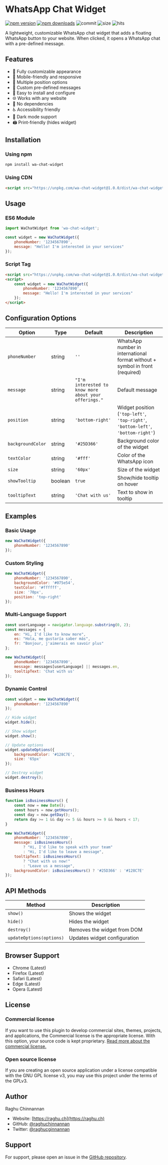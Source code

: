 # WhatsApp Chat Widget

[![npm version](https://img.shields.io/npm/v/wa-chat-widget.svg)](https://www.npmjs.com/package/wa-chat-widget)
[![npm downloads](https://img.shields.io/npm/dm/wa-chat-widget.svg)](https://www.npmjs.com/package/wa-chat-widget)
![commit](https://badgen.net/github/last-commit/raghuchinnannan/wa-chat-widget/master)
![size](https://badgen.net/bundlephobia/minzip/wa-chat-widget?color=cyan)
![hits](https://badgen.net/jsdelivr/hits/npm/wa-chat-widget?color=pink)


A lightweight, customizable WhatsApp chat widget that adds a floating WhatsApp button to your website. When clicked, it opens a WhatsApp chat with a pre-defined message.

## Features

- 🎨 Fully customizable appearance
- 📱 Mobile-friendly and responsive
- 🎯 Multiple position options
- 💬 Custom pre-defined messages
- 🔧 Easy to install and configure
- 🌐 Works with any website
- 💪 No dependencies
- ♿ Accessibility friendly
- 🌙 Dark mode support
- 🖨️ Print-friendly (hides widget)

## Installation

### Using npm
```bash
npm install wa-chat-widget
```

### Using CDN
```html
<script src="https://unpkg.com/wa-chat-widget@1.0.0/dist/wa-chat-widget.js"></script>
```

## Usage

### ES6 Module
```javascript
import WaChatWidget from 'wa-chat-widget';

const widget = new WaChatWidget({
    phoneNumber: '1234567890',
    message: "Hello! I'm interested in your services"
});
```

### Script Tag
```html
<script src="https://unpkg.com/wa-chat-widget@1.0.0/dist/wa-chat-widget.js"></script>
<script>
    const widget = new WaChatWidget({
        phoneNumber: '1234567890',
        message: "Hello! I'm interested in your services"
    });
</script>
```

## Configuration Options

| Option | Type | Default | Description |
|--------|------|---------|-------------|
| `phoneNumber` | string | `''` | WhatsApp number in international format without + symbol in front (required) |
| `message` | string | `"I'm interested to know more about your offerings."` | Default message |
| `position` | string | `'bottom-right'` | Widget position (`'top-left'`, `'top-right'`, `'bottom-left'`, `'bottom-right'`) |
| `backgroundColor` | string | `'#25D366'` | Background color of the widget |
| `textColor` | string | `'#fff'` | Color of the WhatsApp icon |
| `size` | string | `'60px'` | Size of the widget |
| `showTooltip` | boolean | `true` | Show/hide tooltip on hover |
| `tooltipText` | string | `'Chat with us'` | Text to show in tooltip |

## Examples

### Basic Usage
```javascript
new WaChatWidget({
    phoneNumber: '1234567890'
});
```

### Custom Styling
```javascript
new WaChatWidget({
    phoneNumber: '1234567890',
    backgroundColor: '#075e54',
    textColor: '#ffffff',
    size: '70px',
    position: 'top-right'
});
```

### Multi-Language Support
```javascript
const userLanguage = navigator.language.substring(0, 2);
const messages = {
    en: "Hi, I'd like to know more",
    es: "Hola, me gustaría saber más",
    fr: "Bonjour, j'aimerais en savoir plus"
};

new WaChatWidget({
    phoneNumber: '1234567890',
    message: messages[userLanguage] || messages.en,
    tooltipText: 'Chat with us'
});
```

### Dynamic Control
```javascript
const widget = new WaChatWidget({
    phoneNumber: '1234567890'
});

// Hide widget
widget.hide();

// Show widget
widget.show();

// Update options
widget.updateOptions({
    backgroundColor: '#128C7E',
    size: '65px'
});

// Destroy widget
widget.destroy();
```

### Business Hours
```javascript
function isBusinessHours() {
    const now = new Date();
    const hours = now.getHours();
    const day = now.getDay();
    return day >= 1 && day <= 5 && hours >= 9 && hours < 17;
}

new WaChatWidget({
    phoneNumber: '1234567890',
    message: isBusinessHours() 
        ? "Hi, I'd like to speak with your team"
        : "Hi, I'd like to leave a message",
    tooltipText: isBusinessHours()
        ? "Chat with us now!"
        : "Leave us a message",
    backgroundColor: isBusinessHours() ? '#25D366' : '#128C7E'
});
```

## API Methods

| Method | Description |
|--------|-------------|
| `show()` | Shows the widget |
| `hide()` | Hides the widget |
| `destroy()` | Removes the widget from DOM |
| `updateOptions(options)` | Updates widget configuration |

## Browser Support

- Chrome (Latest)
- Firefox (Latest)
- Safari (Latest)
- Edge (Latest)
- Opera (Latest)

## License
### Commercial license
If you want to use this plugin to develop commercial sites, themes, projects, and applications, the Commercial license is the appropriate license. With this option, your source code is kept proprietary. [Read more about the commercial license.](https://a2plugins.com/wa-chat-widget/#license)

### Open source license
If you are creating an open source application under a license compatible with the GNU GPL license v3, you may use this project under the terms of the GPLv3.

## Author

Raghu Chinnannan
- Website: [https://raghu.ch](https://raghu.ch)
- GitHub: [@raghuchinnannan](https://github.com/raghuchinnannan)
- Twitter: [@raghucginnannan](https://x.com/raghuchinnannan)

## Support

For support, please open an issue in the [GitHub repository](https://github.com/raghuchinnannan/wa-chat-widget/issues).